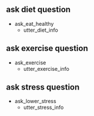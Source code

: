 ## ask diet question 
* ask_eat_healthy
    - utter_diet_info 

## ask exercise question 
* ask_exercise
    - utter_exercise_info 

## ask stress question 
* ask_lower_stress
    - utter_stress_info 